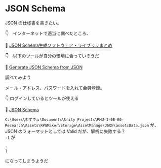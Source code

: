 # JSON Schema

JSON の仕様書を書きたい。  

👇　インターネットで適当に調べたところ、  

📖 [JSON Schema生成ソフトウェア・ライブラリまとめ](https://developer.ntt.com/ja/blog/e8d1542a-72ef-47c7-b7bb-aed22a747570)  

👇　以下のツールが自分の環境に合っていそうだ  

📖 [Generate JSON Schema from JSON](https://jsonschema.net/#/)  

調べてみよう  

メール・アドレス、パスワードを入れて会員登録。  

👇 ログインしているとツールが使える  

📖 [JSON Schema](https://www.jsonschema.net/app/schemas/296301)

`C:\Users\むずでょ\Documents\Unity Projects\RMU-1-00-00-Research\Assets\RPGMaker\Storage\AssetManage\JSON\assetsData.json` が、  
JSON のフォーマットとしては Valid だが、解析に失敗する？  
`-1` が  

```
-
1
```

になってしまうようだ  
